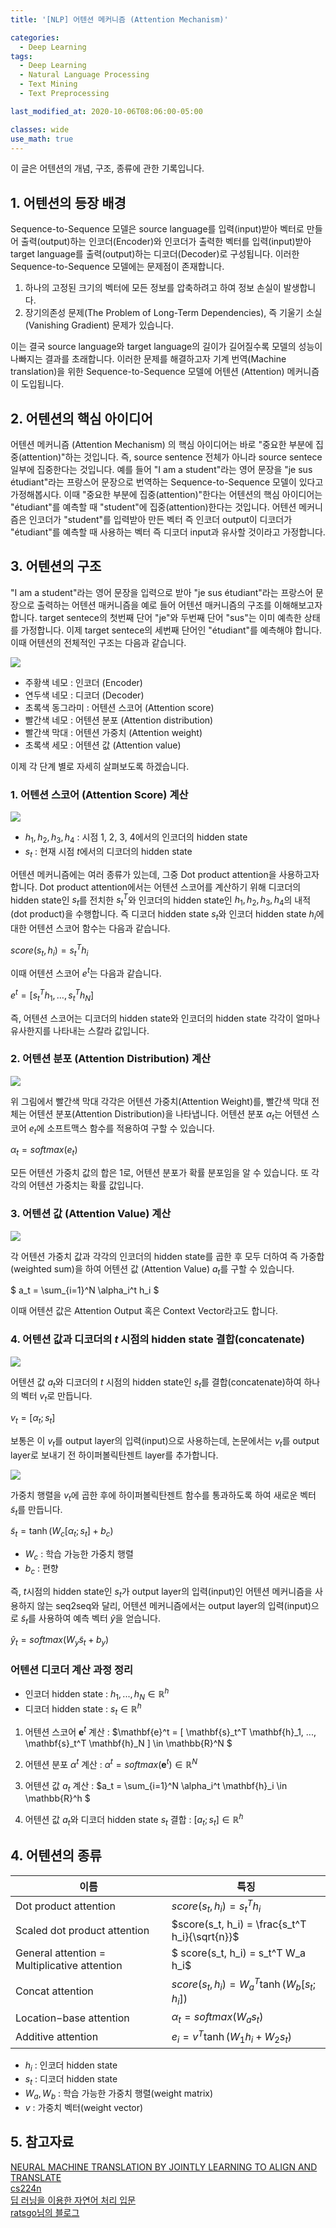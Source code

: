 ```yaml
---
title: '[NLP] 어텐션 메커니즘 (Attention Mechanism)'

categories:
  - Deep Learning
tags:
  - Deep Learning
  - Natural Language Processing
  - Text Mining
  - Text Preprocessing

last_modified_at: 2020-10-06T08:06:00-05:00

classes: wide
use_math: true
---
```


이 글은 어텐션의 개념, 구조, 종류에 관한 기록입니다.

## 1. 어텐션의 등장 배경

Sequence-to-Sequence 모델은 source language를 입력(input)받아 벡터로 만들어 출력(output)하는 인코더(Encoder)와 인코더가 출력한 벡터를 입력(input)받아 target language를 출력(output)하는 디코더(Decoder)로 구성됩니다. 이러한 Sequence-to-Sequence 모델에는 문제점이 존재합니다.

1. 하나의 고정된 크기의 벡터에 모든 정보를 압축하려고 하여 정보 손실이 발생합니다.
2. 장기의존성 문제(The Problem of Long-Term Dependencies), 즉 기울기 소실(Vanishing Gradient) 문제가 있습니다.

이는 결국 source language와 target language의 길이가 길어질수록 모델의 성능이 나빠지는 결과를 초래합니다. 이러한 문제를 해결하고자 기계 번역(Machine translation)을 위한 Sequence-to-Sequence 모델에 어텐션 (Attention) 메커니즘이 도입됩니다.

## 2. 어텐션의 핵심 아이디어

어텐션 메커니즘 (Attention Mechanism) 의 핵심 아이디어는 바로 "중요한 부분에 집중(attention)"하는 것입니다. 즉, source sentence 전체가 아니라 source sentece 일부에 집중한다는 것입니다. 예를 들어 "I am a student"라는 영어 문장을 "je sus étudiant"라는 프랑스어 문장으로 번역하는 Sequence-to-Sequence 모델이 있다고 가정해봅시다. 이때 "중요한 부분에 집중(attention)"한다는 어텐션의 핵심 아이디어는 "étudiant"를 예측할 때 "student"에 집중(attention)한다는 것입니다. 어텐션 메커니즘은 인코더가 "student"를 입력받아 만든 벡터 즉 인코더 output이 디코더가 "étudiant"를 예측할 때 사용하는 벡터 즉 디코더 input과 유사할 것이라고 가정합니다.

## 3. 어텐션의 구조

"I am a student"라는 영어 문장을 입력으로 받아 "je sus étudiant"라는 프랑스어 문장으로 출력하는 어텐션 매커니즘을 예로 들어 어텐션 매커니즘의 구조를 이해해보고자 합니다. target sentece의 첫번째 단어 "je"와 두번째 단어 "sus"는 이미 예측한 상태를 가정합니다. 이제 target sentece의 세번째 단어인 "étudiant"를 예측해야 합니다. 이때 어텐션의 전체적인 구조는 다음과 같습니다.

![]({{site.url}}/assets/images/DL/NLP/dotproductattention1_final.PNG)

- 주황색 네모 : 인코더 (Encoder)
- 연두색 네모 : 디코더 (Decoder)
- 초록색 동그라미 : 어텐션 스코어 (Attention score)
- 빨간색 네모 : 어텐션 분포 (Attention distribution)
- 빨간색 막대 : 어텐션 가중치 (Attention weight)
- 초록색 세모 : 어텐션 값 (Attention value)

이제 각 단계 별로 자세히 살펴보도록 하겠습니다.

### 1. 어텐션 스코어 (Attention Score) 계산

![]({{site.url}}/assets/images/DL/NLP/dotproductattention2_final.PNG)

- $h_1, h_2, h_3, h_4$ : 시점 1, 2, 3, 4에서의 인코더의 hidden state
- $s_t$ : 현재 시점 $t$에서의 디코더의 hidden state

어텐션 메커니즘에는 여러 종류가 있는데, 그중 Dot product attention을 사용하고자 합니다. Dot product attention에서는 어텐션 스코어를 계산하기 위해 디코더의 hidden state인 $s_t$를 전치한 $s_t^T$와 인코더의 hidden state인 $h_1, h_2, h_3, h_4$의 내적(dot product)을 수행합니다. 즉 디코더 hidden state $s_t$와 인코더 hidden state $h_i$에 대한 어텐션 스코어 함수는 다음과 같습니다.

$score(s_t, h_i) = s_t^T h_i$

이때 어텐션 스코어 $e^t$는 다음과 같습니다.

$e^t = [ s_t^T h_1, \ldots, s_t^T h_N ]$

즉, 어텐션 스코어는 디코더의 hidden state와 인코더의 hidden state 각각이 얼마나 유사한지를 나타내는 스칼라 값입니다.

### 2. 어텐션 분포 (Attention Distribution) 계산

![]({{site.url}}/assets/images/DL/NLP/dotproductattention3_final.PNG)

위 그림에서 빨간색 막대 각각은 어텐션 가중치(Attention Weight)를, 빨간색 막대 전체는 어텐션 분포(Attention Distribution)을 나타냅니다. 어텐션 분포 $\alpha_t$는 어텐션 스코어 $e_t$에 소프트맥스 함수를 적용하여 구할 수 있습니다.

$\alpha_t = softmax(e_t)$

모든 어텐션 가중치 값의 합은 1로, 어텐션 분포가 확률 분포임을 알 수 있습니다. 또 각각의 어텐션 가중치는 확률 값입니다.

### 3. 어텐션 값 (Attention Value) 계산

![]({{site.url}}/assets/images/DL/NLP/dotproductattention4_final.PNG)

각 어텐션 가중치 값과 각각의 인코더의 hidden state를 곱한 후 모두 더하여 즉 가중합(weighted sum)을 하여 어텐션 값 (Attention Value) $a_t$를 구할 수 있습니다.

$ a_t = \sum_{i=1}^N \alpha_i^t h_i $

이때 어텐션 값은 Attention Output 혹은 Context Vector라고도 합니다.

### 4. 어텐션 값과 디코더의 $t$ 시점의 hidden state 결합(concatenate)

![]({{site.url}}/assets/images/DL/NLP/dotproductattention5_final_final.PNG)

어텐션 값 $a_t$와 디코더의 $t$ 시점의 hidden state인 $s_t$를 결합(concatenate)하여 하나의 벡터 $v_t$로 만듭니다. 

$v_t = [ \alpha_t ; s_t ]$

보통은 이 $v_t$를 output layer의 입력(input)으로 사용하는데, 논문에서는 $v_t$를 output layer로 보내기 전 하이퍼볼릭탄젠트 layer를 추가합니다.

![]({{site.url}}/assets/images/DL/NLP/dotproductattention-st.PNG)

가중치 행렬을 $v_t$에 곱한 후에 하이퍼볼릭탄젠트 함수를 통과하도록 하여 새로운 벡터 $\tilde{s}_t$를 만듭니다.

$\tilde{s}_t = \tanh ( W_c [ \alpha_t ; s_t ] + b_c )$

- $W_c$ : 학습 가능한 가중치 행렬
- $b_c$ : 편향

즉, $t$시점의 hidden state인 $s_t$가 output layer의 입력(input)인 어텐션 메커니즘을 사용하지 않는 seq2seq와 달리, 어텐션 메커니즘에서는 output layer의 입력(input)으로 $\tilde{s}_t$를 사용하여 예측 벡터 $\hat{y}$을 얻습니다.

$\hat{y}_t = softmax ( W_y \tilde{s}_t + b_y )$

### 어텐션 디코더 계산 과정 정리

- 인코더 hidden state : $h_1, ..., h_N \in \mathbb{R}^h$
- 디코더 hidden state : $s_t \in \mathbb{R}^h$

1. 어텐션 스코어 $\mathbf{e}^t$ 계산 : $\mathbf{e}^t = [ \mathbf{s}_t^T \mathbf{h}_1, ..., \mathbf{s}_t^T \mathbf{h}_N ] \in \mathbb{R}^N $

2. 어텐션 분포 $\alpha^t$ 계산 : $\alpha^t = softmax ( \mathbf{e}^t ) \in \mathbb{R}^N$

3. 어텐션 값 $a_t$ 계산 : $a_t = \sum_{i=1}^N \alpha_i^t \mathbf{h}_i \in \mathbb{R}^h $

4. 어텐션 값 $a_t$와 디코더 hidden state $s_t$ 결합 : $[ a_t ; s_t ] \in \mathbb{R}^h$

## 4. 어텐션의 종류

|이름|특징|
|---|---|
|Dot product attention|$score(s_t, h_i) = s_t^T h_i$|
|Scaled dot product attention|$score(s_t, h_i) = \frac{s_t^T h_i}{\sqrt{n}}$|
|General attention = Multiplicative attention|$ score(s_t, h_i) = s_t^T W_a h_i$|
|Concat attention|$score(s_t, h_i) = W_a^T \tanh(W_b [s_t ; h_i])$|
|Location−base attention|$\alpha_t = softmax(W_a s_t)$|
|Additive attention|$e_i = v^T \tanh (W_1 h_i + W_2 s_t)$|

- $h_i$ : 인코더 hidden state
- $s_t$ : 디코더 hidden state
- $W_a, W_b$ : 학습 가능한 가중치 행렬(weight matrix)
- $v$ : 가중치 벡터(weight vector)  

## 5. 참고자료

[NEURAL MACHINE TRANSLATION BY JOINTLY LEARNING TO ALIGN AND TRANSLATE](https://arxiv.org/pdf/1409.0473.pdf)  
[cs224n](https://www.youtube.com/watch?v=XXtpJxZBa2c&feature=youtu.be)  
[딥 러닝을 이용한 자연어 처리 입문](https://wikidocs.net/22893)  
[ratsgo님의 블로그](https://ratsgo.github.io/from%20frequency%20to%20semantics/2017/10/06/attention/)


